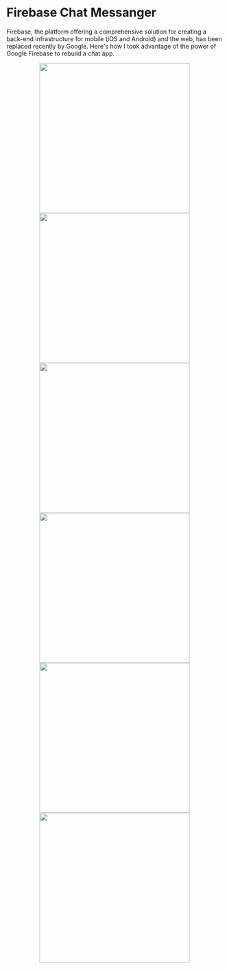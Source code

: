 # Firebase Chat Messanger

Firebase, the platform offering a comprehensive solution for creating a back-end infrastructure for mobile (iOS and Android) and the web, has been replaced recently by Google. Here's how I took advantage of the power of Google Firebase to rebuild a chat app.

<p align="center">
  <img src="http://i.imgur.com/l8OcLMm.png" width="350"/>
  <img src="http://i.imgur.com/cqfFHbA.jpg" width="350"/>
  <img src="http://i.imgur.com/4WGyfup.jpg" width="350"/>
  <img src="http://i.imgur.com/v8i0VJC.jpg" width="350"/>
  <img src="http://i.imgur.com/TgpK1Vf.jpg" width="350"/>
  <img src="http://i.imgur.com/XqssXud.jpg" width="350"/>
</p>

